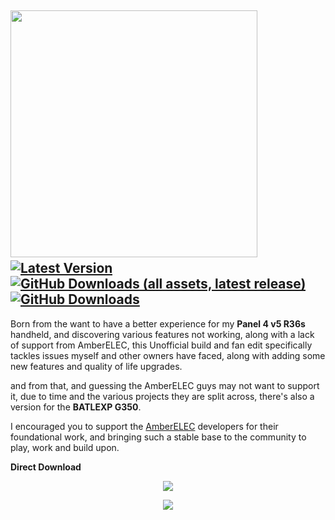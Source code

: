 <img src="https://github.com/user-attachments/assets/99cedf03-1f85-4751-967d-fef2343df81e" width=395>&nbsp;&nbsp;&nbsp;&nbsp;
[![Latest Version](https://img.shields.io/github/release/Kegg1701/P4ELEC?label=Release)](https://github.com/Kegg1701/P4ELEC/releases/latest)
[![GitHub Downloads (all assets, latest release)](https://img.shields.io/github/downloads/Kegg1701/P4ELEC/latest/total?label=Downloads%40Latest)](https://github.com/Kegg1701/P4ELEC/releases/latest)
[![GitHub Downloads](https://img.shields.io/github/downloads/Kegg1701/P4ELEC/total?label=Downloads)](https://github.com/Kegg1701/P4ELEC/releases/latest)
--- 
Born from the want to have a better experience for my **Panel 4 v5 R36s** handheld, and discovering various features not working, along with a lack of support from AmberELEC, this Unofficial build and fan edit specifically tackles issues myself and other owners have faced, along with adding some new features and quality of life upgrades.

and from that, and guessing the AmberELEC guys may not want to support it, due to time and the various projects they are split across, there's also a version for the **BATLEXP G350**.

I encouraged you to support the [AmberELEC](https://amberelec.org/) developers for their foundational work, and bringing such a stable base to the community to play, work and build upon.

**Direct Download**
<p align="center"> <a href="https://github.com/Kegg1701/P4ELEC/releases/download/20250315/PAN4ELEC-RG351MP.aarch64-20250315.img.gz">
<img src="https://github.com/user-attachments/assets/532be378-939b-4366-bad8-5deed897bbd3" /> </a> </p>
<p align="center"> <a href="https://github.com/Kegg1701/P4ELEC/releases/download/20250315/PAN4ELEC-RG351MP.aarch64-20250312-G350.img.gz">
<img src="https://github.com/user-attachments/assets/963fd278-ed78-471e-b39a-59969812bfde" /> </a> </p>

